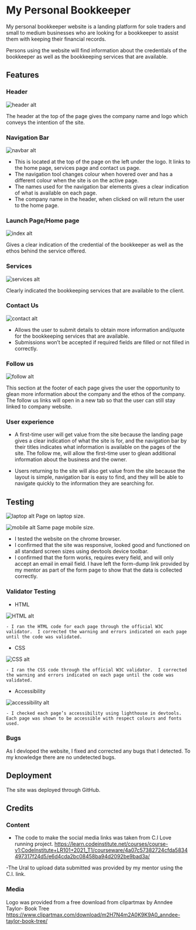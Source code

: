 # My Personal Bookkeeper
My personal bookkeeper website is a landing platform for sole traders and small to medium businesses who are looking for a bookkeeper to assist them with keeping their financial records.

Persons using the website will find information about the credentials of the bookkeeper as well as the bookkeeping services that are available.


## Features 
### Header

![header alt](./readme-images/header.png)

The header at the top of the page gives the company name and logo which conveys the intention of the site.


### Navigation Bar

![navbar alt](./readme-images/navbar.png)

- This is located at the top of the page on the left under the logo.  It links to the home page, services page and contact us page.
- The navigation tool changes colour when hovered over and has a different colour when the site is on the active page.
- The names used for the navigation bar elements gives a clear indication of what is available on each page.
- The company name in the header, when clicked on will return the user to the home page.



### Launch Page/Home page

![index alt](./readme-images/index.png)

Gives a clear indication of the credential of the bookkeeper as well as the ethos behind the service offered.

### Services

![services alt](./readme-images/services.png)

Clearly indicated the bookkeeping services that are available to the client.

### Contact Us

![contact alt](./readme-images/contact.png)

- Allows the user to submit details to obtain more information and/quote for the bookkeeping services that are available.
- Submissions won’t be accepted if required fields are filled or not filled in correctly.

### Follow us

![follow alt](./readme-images/follow.png)

This section at the footer of each page gives the user the opportunity to glean more information about the company and the ethos of the company.
The follow us links will open in a new tab so that the user can still stay linked to company website.


### User experience
- A first-time user will get value from the site because the landing page gives a clear indication of what the site is for, and the navigation bar by their titles indicates what information is available on the pages of the site.  The follow me, will allow the first-time user to glean additional information about the business and the owner.

- Users returning to the site will also get value from the site because the layout is simple, navigation bar is easy to find, and they will be able to navigate quickly to the information they are searching for.


## Testing

![laptop alt](./readme-images/laptop.png)
Page on laptop size.


![mobile alt](./readme-images/mobile.png)
Same page mobile size.

- I tested the website on the chrome browser.
- I confirmed that the site was responsive, looked good and functioned on all standard screen sizes using devtools device toolbar.
- I confirmed that the form works, requires every field, and will only accept an email in email field.  I have left the form-dump link provided by my mentor as part of the form page to show that the data is collected correctly.

### Validator Testing
- HTML

![HTML alt](./readme-images/HTML.png)

    - I ran the HTML code for each page through the official W3C validator.  I corrected the warning and errors indicated on each page until the code was validated.
- CSS

![CSS alt](./readme-images/css.png)

    - I ran the CSS code through the official W3C validator.  I corrected the warning and errors indicated on each page until the code was validated.

- Accessibility

![accessibility alt](./readme-images/accessibility.png)

    - I checked each page’s accessibility using lighthouse in devtools.  Each page was shown to be accessible with respect colours and fonts used.

### Bugs
As I devloped the website, I fixed and corrected any bugs that I detected. 
To my knowledge there are no undetected bugs.

## Deployment
The site was deployed through GitHub.

## Credits
### Content 
- The code to make the social media links was taken from C.I Love running project. https://learn.codeinstitute.net/courses/course-v1:CodeInstitute+LR101+2021_T1/courseware/4a07c57382724cfda5834497317f24d5/e6d4cda2bc08458ba94d2092be9bad3a/

-The Ural to upload data submitted was provided by my mentor using the C.I. link. 
 <form method="GET" action="https://formdump.codeinstitute.net/">

### Media
Logo was provided from a free download from clipartmax by Anndee Taylor- Book Tree https://www.clipartmax.com/download/m2H7N4m2A0K9K9A0_anndee-taylor-book-tree/






